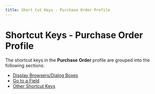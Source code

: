 ```yaml
---
title: Short Cut Keys - Purchase Order Profile
---
```


# Shortcut Keys - Purchase Order Profile


The shortcut keys in the **Purchase** **Order** profile are grouped into the following sections:

- [Display Browsers/Dialog Boxes ]({{site.pp_baseurl}}/shortcut-keys/pur-docs/po-profile/short_cut_keys_display_browsers_dialog_boxes_for_selection_purchase_order_profile.html)
- [Go to a Field]({{site.pp_baseurl}}/shortcut-keys/pur-docs/po-profile/go_to_a_field_short_cut_keys_purchase_order_profile.html)
- [Other Shortcut Keys]({{site.pp_baseurl}}/shortcut-keys/pur-docs/po-profile/other_short_cut_keys_purchase_order_profile_purchase_contents.html)

